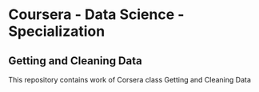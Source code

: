 # Coursera - Data Science - Specialization
## Getting and Cleaning Data
This repository contains work of Corsera class Getting and Cleaning Data
